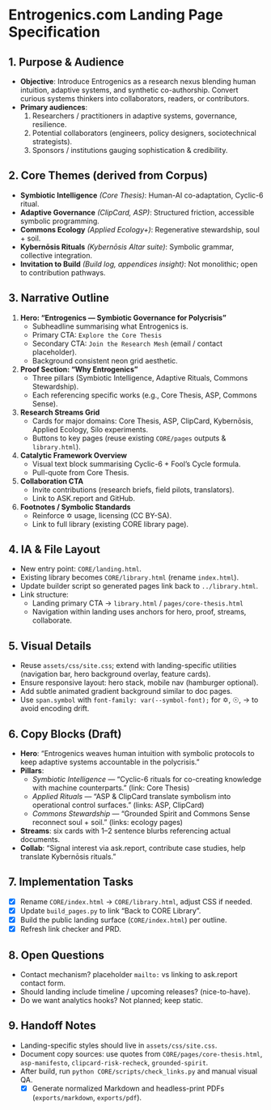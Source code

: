 <!-- Entrogenics.com Landing Page PRD -->

# Entrogenics.com Landing Page Specification

## 1. Purpose & Audience
- **Objective**: Introduce Entrogenics as a research nexus blending human intuition, adaptive systems, and synthetic co-authorship. Convert curious systems thinkers into collaborators, readers, or contributors.
- **Primary audiences**:
  1. Researchers / practitioners in adaptive systems, governance, resilience.
  2. Potential collaborators (engineers, policy designers, sociotechnical strategists).
  3. Sponsors / institutions gauging sophistication & credibility.

## 2. Core Themes (derived from Corpus)
- **Symbiotic Intelligence** *(Core Thesis)*: Human-AI co-adaptation, Cyclic-6 ritual.
- **Adaptive Governance** *(ClipCard, ASP)*: Structured friction, accessible symbolic programming.
- **Commons Ecology** *(Applied Ecology+)*: Regenerative stewardship, soul + soil.
- **Kybernōsis Rituals** *(Kybernōsis Altar suite)*: Symbolic grammar, collective integration.
- **Invitation to Build** *(Build log, appendices insight)*: Not monolithic; open to contribution pathways.

## 3. Narrative Outline
1. **Hero: “Entrogenics — Symbiotic Governance for Polycrisis”**
   - Subheadline summarising what Entrogenics is.
   - Primary CTA: `Explore the Core Thesis`
   - Secondary CTA: `Join the Research Mesh` (email / contact placeholder).
   - Background consistent neon grid aesthetic.
2. **Proof Section: “Why Entrogenics”**
   - Three pillars (Symbiotic Intelligence, Adaptive Rituals, Commons Stewardship).
   - Each referencing specific works (e.g., Core Thesis, ASP, Commons Sense).
3. **Research Streams Grid**
   - Cards for major domains: Core Thesis, ASP, ClipCard, Kybernōsis, Applied Ecology, Silo experiments.
   - Buttons to key pages (reuse existing `CORE/pages` outputs & `library.html`).
4. **Catalytic Framework Overview**
   - Visual text block summarising Cyclic-6 + Fool’s Cycle formula.
   - Pull-quote from Core Thesis.
5. **Collaboration CTA**
   - Invite contributions (research briefs, field pilots, translators).
   - Link to ASK.report and GitHub.
6. **Footnotes / Symbolic Standards**
   - Reinforce ✡ usage, licensing (CC BY-SA).
   - Link to full library (existing CORE library page).

## 4. IA & File Layout
- New entry point: `CORE/landing.html`.
- Existing library becomes `CORE/library.html` (rename `index.html`).
- Update builder script so generated pages link back to `../library.html`.
- Link structure:
  - Landing primary CTA -> `library.html` / `pages/core-thesis.html`
  - Navigation within landing uses anchors for hero, proof, streams, collaborate.

## 5. Visual Details
- Reuse `assets/css/site.css`; extend with landing-specific utilities (navigation bar, hero background overlay, feature cards).
- Ensure responsive layout: hero stack, mobile nav (hamburger optional).
- Add subtle animated gradient background similar to doc pages.
- Use `span.symbol` with `font-family: var(--symbol-font);` for ✡, ☉, → to avoid encoding drift.

## 6. Copy Blocks (Draft)
- **Hero**: “Entrogenics weaves human intuition with symbolic protocols to keep adaptive systems accountable in the polycrisis.”
- **Pillars**:
  - *Symbiotic Intelligence* — “Cyclic-6 rituals for co-creating knowledge with machine counterparts.” (link: Core Thesis)
  - *Applied Rituals* — “ASP & ClipCard translate symbolism into operational control surfaces.” (links: ASP, ClipCard)
  - *Commons Stewardship* — “Grounded Spirit and Commons Sense reconnect soul + soil.” (links: ecology pages)
- **Streams**: six cards with 1–2 sentence blurbs referencing actual documents.
- **Collab**: “Signal interest via ask.report, contribute case studies, help translate Kybernōsis rituals.”

## 7. Implementation Tasks
- [x] Rename `CORE/index.html` → `CORE/library.html`, adjust CSS if needed.
- [x] Update `build_pages.py` to link “Back to CORE Library”.
- [x] Build the public landing surface (`CORE/index.html`) per outline.
- [x] Refresh link checker and PRD.

## 8. Open Questions
- Contact mechanism? placeholder `mailto:` vs linking to ask.report contact form.
- Should landing include timeline / upcoming releases? (nice-to-have).
- Do we want analytics hooks? Not planned; keep static.

## 9. Handoff Notes
- Landing-specific styles should live in `assets/css/site.css`.
- Document copy sources: use quotes from `CORE/pages/core-thesis.html`, `asp-manifesto`, `clipcard-risk-recheck`, `grounded-spirit`.
- After build, run `python CORE/scripts/check_links.py` and manual visual QA.
  - [x] Generate normalized Markdown and headless-print PDFs (`exports/markdown`, `exports/pdf`).
